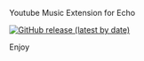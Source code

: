 Youtube Music Extension for Echo

[![GitHub release (latest by date)](https://img.shields.io/github/v/release/Abhishek890/Groove-Extension?style=for-the-badge&logo=github)](https://github.com/Abhishek890/Groove-Extension/releases/latest)

Enjoy
